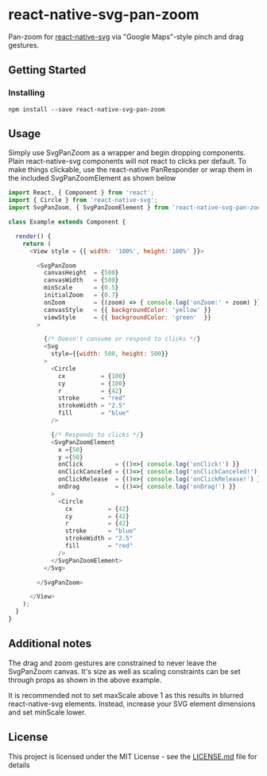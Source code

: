 # react-native-svg-pan-zoom
Pan-zoom for [react-native-svg](https://github.com/react-native-community/react-native-svg) via "Google Maps"-style pinch and drag gestures.


## Getting Started

### Installing

```
npm install --save react-native-svg-pan-zoom
```

## Usage
Simply use SvgPanZoom as a wrapper and begin dropping components. Plain react-native-svg components will not react to clicks per default. To make things clickable, use the react-native PanResponder or wrap them in the included SvgPanZoomElement as shown below
```js
import React, { Component } from 'react';
import { Circle } from 'react-native-svg';
import SvgPanZoom, { SvgPanZoomElement } from 'react-native-svg-pan-zoom';

class Example extends Component {

  render() {
    return (
      <View style = {{ width: '100%', height:'100%' }}>

        <SvgPanZoom
          canvasHeight  = {500}
          canvasWidth   = {500}
          minScale      = {0.5}
          initialZoom   = {0.7}
          onZoom        = {(zoom) => { console.log('onZoom:' + zoom) }}
          canvasStyle   = {{ backgroundColor: 'yellow' }}
          viewStyle     = {{ backgroundColor: 'green'  }}
        >

          {/* Doesn't consume or respond to clicks */}
          <Svg
            style={{width: 500, height: 500}}
          >
            <Circle
              cx          = {100}
              cy          = {100}
              r           = {42} 
              stroke      = "red"
              strokeWidth = "2.5"
              fill        = "blue"
            />

            {/* Responds to clicks */}
            <SvgPanZoomElement
              x ={50}
              y ={50}
              onClick         = {()=>{ console.log('onClick!') }}
              onClickCanceled = {()=>{ console.log('onClickCanceled!') }}
              onClickRelease  = {()=>{ console.log('onClickRelease!') }}
              onDrag          = {()=>{ console.log('onDrag!') }}
            >
              <Circle
                cx          = {42}
                cy          = {42}
                r           = {42} 
                stroke      = "blue"
                strokeWidth = "2.5"
                fill        = "red"
              />
            </SvgPanZoomElement>
          </Svg>

        </SvgPanZoom>

      </View>
    );
  }
}
```

## Additional notes
The drag and zoom gestures are constrained to never leave the SvgPanZoom canvas. It's size as well as scaling constraints can be set through props as shown in the above example.

It is recommended not to set maxScale above 1 as this results in blurred react-native-svg elements. Instead, increase your SVG element dimensions and set minScale lower.

## License

This project is licensed under the MIT License - see the [LICENSE.md](LICENSE.md) file for details
